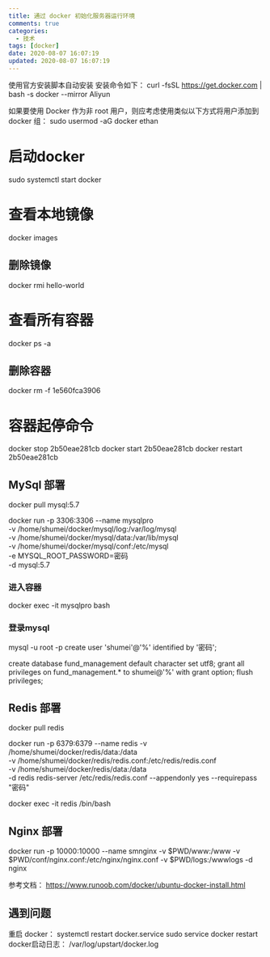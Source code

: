 ```yaml
---
title: 通过 docker 初始化服务器运行环境
comments: true
categories:
  - 技术
tags: [docker]
date: 2020-08-07 16:07:19
updated: 2020-08-07 16:07:19
---
```


使用官方安装脚本自动安装
安装命令如下：
curl -fsSL https://get.docker.com | bash -s docker --mirror Aliyun

如果要使用 Docker 作为非 root 用户，则应考虑使用类似以下方式将用户添加到 docker 组：
sudo usermod -aG docker ethan

# 启动docker
sudo systemctl start docker

# 查看本地镜像
docker images
## 删除镜像
docker rmi hello-world

# 查看所有容器
docker ps -a
## 删除容器
docker rm -f 1e560fca3906

# 容器起停命令
docker stop 2b50eae281cb
docker start 2b50eae281cb
docker restart 2b50eae281cb

## MySql 部署
docker pull mysql:5.7

docker run -p 3306:3306 --name mysqlpro \
-v /home/shumei/docker/mysql/log:/var/log/mysql \
-v /home/shumei/docker/mysql/data:/var/lib/mysql \
-v /home/shumei/docker/mysql/conf:/etc/mysql \
-e MYSQL_ROOT_PASSWORD=密码 \
-d mysql:5.7

### 进入容器
docker exec -it mysqlpro bash

### 登录mysql
mysql -u root -p
create user 'shumei'@'%' identified by '密码';

create database fund_management default character set utf8;
grant all privileges on fund_management.* to shumei@'%' with grant option;
flush privileges;

## Redis 部署
docker pull redis

docker run -p 6379:6379 --name redis -v /home/shumei/docker/redis/data:/data \
-v /home/shumei/docker/redis/redis.conf:/etc/redis/redis.conf \
-v /home/shumei/docker/redis/data:/data \
-d redis redis-server /etc/redis/redis.conf --appendonly yes --requirepass "密码"

docker exec -it redis /bin/bash

## Nginx 部署
docker run -p 10000:10000 --name smnginx -v $PWD/www:/www -v $PWD/conf/nginx.conf:/etc/nginx/nginx.conf -v $PWD/logs:/wwwlogs -d nginx

参考文档：
https://www.runoob.com/docker/ubuntu-docker-install.html

## 遇到问题
重启 docker：
systemctl restart docker.service
sudo service docker restart
docker启动日志：
/var/log/upstart/docker.log
